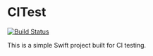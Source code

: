 # CITest 
[![Build Status](https://travis-ci.org/servatti/CITest.svg?branch=master)](https://travis-ci.org/servatti/CITest)

This is a simple Swift project built for CI testing.

